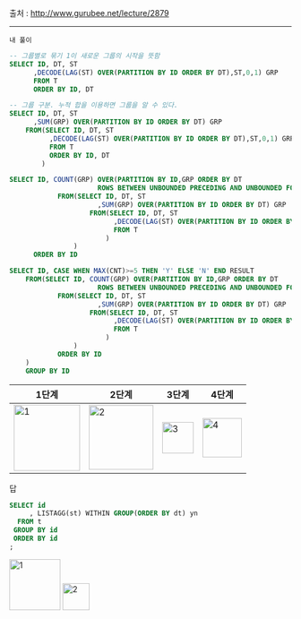 출처 : http://www.gurubee.net/lecture/2879

----

```내 풀이```

```SQL
-- 그룹별로 묶기 1이 새로운 그룹의 시작을 뜻함
SELECT ID, DT, ST
      ,DECODE(LAG(ST) OVER(PARTITION BY ID ORDER BY DT),ST,0,1) GRP
      FROM T
      ORDER BY ID, DT
```


```SQL
-- 그룹 구분. 누적 합을 이용하면 그룹을 알 수 있다.
SELECT ID, DT, ST
      ,SUM(GRP) OVER(PARTITION BY ID ORDER BY DT) GRP
    FROM(SELECT ID, DT, ST
          ,DECODE(LAG(ST) OVER(PARTITION BY ID ORDER BY DT),ST,0,1) GRP
          FROM T
          ORDER BY ID, DT
        )
```



```SQL
SELECT ID, COUNT(GRP) OVER(PARTITION BY ID,GRP ORDER BY DT 
                      ROWS BETWEEN UNBOUNDED PRECEDING AND UNBOUNDED FOLLOWING)CNT
            FROM(SELECT ID, DT, ST
                      ,SUM(GRP) OVER(PARTITION BY ID ORDER BY DT) GRP
                    FROM(SELECT ID, DT, ST
                          ,DECODE(LAG(ST) OVER(PARTITION BY ID ORDER BY DT),ST,0,1) GRP
                          FROM T   
                        )
                )
      ORDER BY ID
```


```SQL
SELECT ID, CASE WHEN MAX(CNT)>=5 THEN 'Y' ELSE 'N' END RESULT
    FROM(SELECT ID, COUNT(GRP) OVER(PARTITION BY ID,GRP ORDER BY DT 
                      ROWS BETWEEN UNBOUNDED PRECEDING AND UNBOUNDED FOLLOWING)CNT
            FROM(SELECT ID, DT, ST
                      ,SUM(GRP) OVER(PARTITION BY ID ORDER BY DT) GRP
                    FROM(SELECT ID, DT, ST
                          ,DECODE(LAG(ST) OVER(PARTITION BY ID ORDER BY DT),ST,0,1) GRP
                          FROM T   
                        )
                )
            ORDER BY ID
    )
    GROUP BY ID
```

|1단계|2단계|3단계|4단계|
|----|----|----|----|
|<img width="118" alt="1" src="https://user-images.githubusercontent.com/34879309/86591376-7081a680-bfcc-11ea-9820-9a1951caf045.PNG">|<img width="115" alt="2" src="https://user-images.githubusercontent.com/34879309/86591378-711a3d00-bfcc-11ea-9582-798ede03a3ce.PNG">|<img width="56" alt="3" src="https://user-images.githubusercontent.com/34879309/86591379-71b2d380-bfcc-11ea-929e-718bf7208de1.PNG">|<img width="70" alt="4" src="https://user-images.githubusercontent.com/34879309/86591381-71b2d380-bfcc-11ea-8deb-7d98e945d4ab.PNG">|




답

```SQL
SELECT id
     , LISTAGG(st) WITHIN GROUP(ORDER BY dt) yn
  FROM t
 GROUP BY id
 ORDER BY id
;
```

<img width="91" alt="1" src="https://user-images.githubusercontent.com/34879309/86592465-8001ef00-bfce-11ea-89e8-d9efbebffc1b.PNG">
<img width="48" alt="2" src="https://user-images.githubusercontent.com/34879309/86592466-809a8580-bfce-11ea-883f-d1693666a910.PNG">

